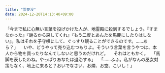 ```yaml
---
title: "霊夢没"
date: 2024-12-20T14:13:40+09:00
---
```

「今まで私に心無い言葉を投げかけた人が、地霊殿に殺到するでしょう。『すまなかった』『謝るから戻してくれ』『もう二度とあんたを馬鹿にしたりはしない』。私はそれを子守唄にして、ぐっすり眠ることができるのです。……あら？」
　いや、どうやって売り込むつもりよ。そういう言葉を言うやつは、本人から物を買ったりなんてしないと思うのだけれど。
　それはともかく。
　「馬脚を表したわね。やっぱりあなたは退治する」
　「……ふふ。私がなんの巫女対策もなく、地上に来ると？おいでなさい、お燐、お空、こいし！」
